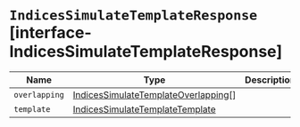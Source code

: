 # `IndicesSimulateTemplateResponse` [interface-IndicesSimulateTemplateResponse]

| Name | Type | Description |
| - | - | - |
| `overlapping` | [IndicesSimulateTemplateOverlapping](./IndicesSimulateTemplateOverlapping.md)[] | &nbsp; |
| `template` | [IndicesSimulateTemplateTemplate](./IndicesSimulateTemplateTemplate.md) | &nbsp; |
